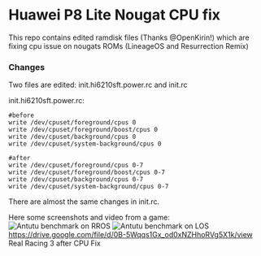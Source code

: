 # Huawei P8 Lite Nougat CPU fix

This repo contains edited ramdisk files (Thanks @OpenKirin!) which are fixing cpu issue on nougats 
ROMs (LineageOS and Resurrection Remix)

### Changes

Two files are edited: init.hi6210sft.power.rc and init.rc

init.hi6210sft.power.rc:
```
#before
write /dev/cpuset/foreground/cpus 0
write /dev/cpuset/foreground/boost/cpus 0
write /dev/cpuset/background/cpus 0
write /dev/cpuset/system-background/cpus 0

#after
write /dev/cpuset/foreground/cpus 0-7
write /dev/cpuset/foreground/boost/cpus 0-7
write /dev/cpuset/background/cpus 0-7
write /dev/cpuset/system-background/cpus 0-7
```

There are almost the same changes in init.rc.

Here some screenshots and video from a game:
![Antutu benchmark on RROS](https://user-images.githubusercontent.com/16763276/27516953-c6de0e96-59c3-11e7-9160-76fca0f16dea.png)
![Antutu benchmark on LOS](https://user-images.githubusercontent.com/16763276/27516954-cd8d1a7a-59c3-11e7-9013-147d9ce25008.png)
https://drive.google.com/file/d/0B-5Wqqs1Gx_od0xNZHhoRVg5X1k/view Real Racing 3 after CPU Fix
